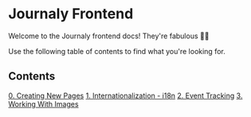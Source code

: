 # Journaly Frontend

Welcome to the Journaly frontend docs! They're fabulous 💅🏼

Use the following table of contents to find what you're looking for.

## Contents

[0. Creating New Pages](./docs/0-creating-pages.md)
[1. Internationalization - i18n](./docs/1-internationalization.md)
[2. Event Tracking](./docs/2-event-tracking.md)
[3. Working With Images](./docs/3-working-with-images.md)
